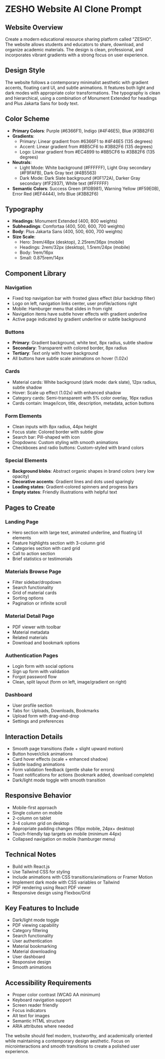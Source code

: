 # ZESHO Website AI Clone Prompt

## Website Overview

Create a modern educational resource sharing platform called "ZESHO". The website allows students and educators to share, download, and organize academic materials. The design is clean, professional, and incorporates vibrant gradients with a strong focus on user experience.

## Design Style

The website follows a contemporary minimalist aesthetic with gradient accents, floating card UI, and subtle animations. It features both light and dark modes with appropriate color transformations. The typography is clean and hierarchical, using a combination of Monument Extended for headings and Plus Jakarta Sans for body text.

## Color Scheme

- **Primary Colors**: Purple (#6366F1), Indigo (#4F46E5), Blue (#3B82F6)
- **Gradients**:
  - Primary: Linear gradient from #6366F1 to #4F46E5 (135 degrees)
  - Accent: Linear gradient from #8B5CF6 to #3B82F6 (135 degrees)
  - Logo: Linear gradient from #EC4899 to #8B5CF6 to #3B82F6 (135 degrees)
- **Neutrals**:
  - Light Mode: White background (#FFFFFF), Light Gray secondary (#F9FAFB), Dark Gray text (#4B5563)
  - Dark Mode: Dark Slate background (#0F172A), Darker Gray secondary (#1F2937), White text (#FFFFFF)
- **Semantic Colors**: Success Green (#10B981), Warning Yellow (#F59E0B), Error Red (#EF4444), Info Blue (#3B82F6)

## Typography

- **Headings**: Monument Extended (400, 800 weights)
- **Subheadings**: Comfortaa (400, 500, 600, 700 weights)
- **Body**: Plus Jakarta Sans (400, 500, 600, 700 weights)
- **Size Scale**:
  - Hero: 3rem/48px (desktop), 2.25rem/36px (mobile)
  - Headings: 2rem/32px (desktop), 1.5rem/24px (mobile)
  - Body: 1rem/16px
  - Small: 0.875rem/14px

## Component Library

### Navigation

- Fixed top navigation bar with frosted glass effect (blur backdrop filter)
- Logo on left, navigation links center, user profile/actions right
- Mobile: Hamburger menu that slides in from right
- Navigation items have subtle hover effects with gradient underline
- Active page indicated by gradient underline or subtle background

### Buttons

- **Primary**: Gradient background, white text, 8px radius, subtle shadow
- **Secondary**: Transparent with colored border, 8px radius
- **Tertiary**: Text only with hover background
- All buttons have subtle scale animations on hover (1.02x)

### Cards

- Material cards: White background (dark mode: dark slate), 12px radius, subtle shadow
- Hover: Scale up effect (1.02x) with enhanced shadow
- Category cards: Semi-transparent with 5% color overlay, 16px radius
- Cards contain: Image/icon, title, description, metadata, action buttons

### Form Elements

- Clean inputs with 8px radius, 44px height
- Focus state: Colored border with subtle glow
- Search bar: Pill-shaped with icon
- Dropdowns: Custom styling with smooth animations
- Checkboxes and radio buttons: Custom-styled with brand colors

### Special Elements

- **Background blobs**: Abstract organic shapes in brand colors (very low opacity)
- **Decorative accents**: Gradient lines and dots used sparingly
- **Loading states**: Gradient-colored spinners and progress bars
- **Empty states**: Friendly illustrations with helpful text

## Pages to Create

### Landing Page

- Hero section with large text, animated underline, and floating UI elements
- Feature highlights section with 3-column grid
- Categories section with card grid
- Call to action section
- Brief statistics or testimonials

### Materials Browse Page

- Filter sidebar/dropdown
- Search functionality
- Grid of material cards
- Sorting options
- Pagination or infinite scroll

### Material Detail Page

- PDF viewer with toolbar
- Material metadata
- Related materials
- Download and bookmark options

### Authentication Pages

- Login form with social options
- Sign up form with validation
- Forgot password flow
- Clean, split layout (form on left, image/gradient on right)

### Dashboard

- User profile section
- Tabs for: Uploads, Downloads, Bookmarks
- Upload form with drag-and-drop
- Settings and preferences

## Interaction Details

- Smooth page transitions (fade + slight upward motion)
- Button hover/click animations
- Card hover effects (scale + enhanced shadow)
- Subtle loading animations
- Form validation feedback (gentle shake for errors)
- Toast notifications for actions (bookmark added, download complete)
- Dark/light mode toggle with smooth transition

## Responsive Behavior

- Mobile-first approach
- Single column on mobile
- 2-column on tablet
- 3-4 column grid on desktop
- Appropriate padding changes (16px mobile, 24px+ desktop)
- Touch-friendly tap targets on mobile (minimum 44px)
- Collapsed navigation on mobile (hamburger menu)

## Technical Notes

- Build with React.js
- Use Tailwind CSS for styling
- Include animations with CSS transitions/animations or Framer Motion
- Implement dark mode with CSS variables or Tailwind
- PDF rendering using React PDF viewer
- Responsive design using Flexbox/Grid

## Key Features to Include

- Dark/light mode toggle
- PDF viewing capability
- Category filtering
- Search functionality
- User authentication
- Material bookmarking
- Material downloading
- User dashboard
- Responsive design
- Smooth animations

## Accessibility Requirements

- Proper color contrast (WCAG AA minimum)
- Keyboard navigation support
- Screen reader friendly
- Focus indicators
- Alt text for images
- Semantic HTML structure
- ARIA attributes where needed

The website should feel modern, trustworthy, and academically oriented while maintaining a contemporary design aesthetic. Focus on microinteractions and smooth transitions to create a polished user experience.
